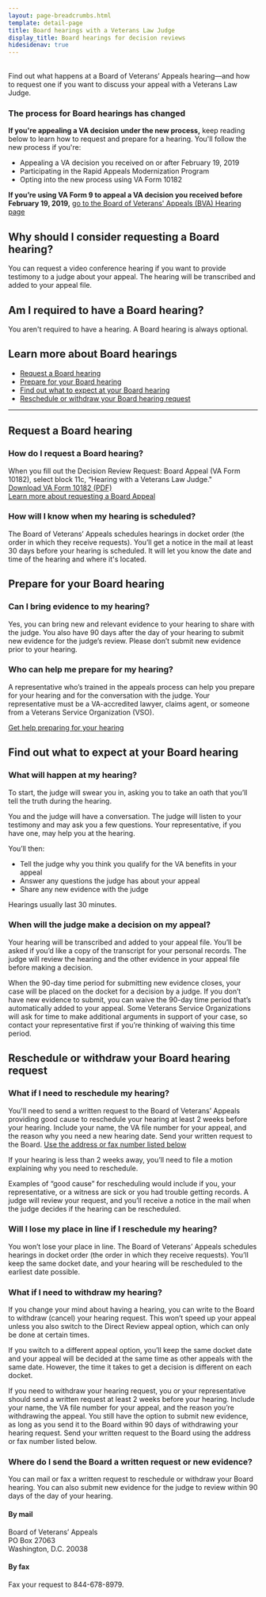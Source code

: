 ```yaml
---
layout: page-breadcrumbs.html
template: detail-page
title: Board hearings with a Veterans Law Judge
display_title: Board hearings for decision reviews
hidesidenav: true
---
```


<br>
<div itemprop="description" class="va-introtext">
Find out what happens at a Board of Veterans’ Appeals hearing—and how to request one if you want to discuss your appeal with a Veterans Law Judge.
</div>

<div class="usa-alert usa-alert-warning">
  <div class="usa-alert-body">
    <h3 class="usa-alert-heading">The process for Board hearings has changed</h3>
    <p><b>If you're appealing a VA decision under the new process,</b> keep reading below to learn how to request and prepare for a hearing. You'll follow the new process if you're:
      
- Appealing a VA decision you received on or after February 19, 2019
- Participating in the Rapid Appeals Modernization Program
- Opting into the new process using VA Form 10182
</p>
    <p><b>If you’re using VA Form 9 to appeal a VA decision you received before February 19, 2019,</b> 
<a href="/disability/file-an-appeal/board-of-veterans-appeals">go to the Board of Veterans' Appeals (BVA) Hearing page</a></p>
  </div>
</div>


## Why should I consider requesting a Board hearing?

You can request a video conference hearing if you want to provide testimony to a judge about your appeal. The hearing will be transcribed and added to your appeal file.

## Am I required to have a Board hearing?

You aren't required to have a hearing. A Board hearing is always optional.

</div>

## Learn more about Board hearings

- [Request a Board hearing](#request-board-hearing)
- [Prepare for your Board hearing](#prepare-for-board-hearing)
- [Find out what to expect at your Board hearing](#what-to-expect-at-board-hearing)
- [Reschedule or withdraw your Board hearing request](#reschedule-or-withdraw-request)

---------
<span id="request-board-hearing"></span>
## Request a Board hearing

### How do I request a Board hearing?

When you fill out the Decision Review Request: Board Appeal (VA Form 10182), select block 11c, “Hearing with a Veterans Law Judge." <br>
<a href="/decision-reviews/forms/board-appeal-10182.pdf">Download VA Form 10182 (PDF)</a><br>
<a href="/decision-reviews/board-appeal/">Learn more about requesting a Board Appeal</a>

### How will I know when my hearing is scheduled?

The Board of Veterans’ Appeals schedules hearings in docket order (the order in which they receive requests). You’ll get a notice in the mail at least 30 days before your hearing is scheduled. It will let you know the date and time of the hearing and where it's located.

<span id="prepare-for-board-hearing"></span>
## Prepare for your Board hearing

### Can I bring evidence to my hearing?

Yes, you can bring new and relevant evidence to your hearing to share with the judge. You also have 90 days after the day of your hearing to submit new evidence for the judge’s review. Please don’t submit new evidence prior to your hearing.

### Who can help me prepare for my hearing?

A representative who’s trained in the appeals process can help you prepare for your hearing and for the conversation with the judge. Your representative must be a VA-accredited lawyer, claims agent, or someone from a Veterans Service Organization (VSO).<br>

[Get help preparing for your hearing](/decision-reviews/get-help-with-review-request/)

<span id="what-to-expect-at-board-hearing"></span>
## Find out what to expect at your Board hearing

### What will happen at my hearing?

To start, the judge will swear you in, asking you to take an oath that you’ll tell the truth during the hearing.

You and the judge will have a conversation. The judge will listen to your testimony and may ask you a few questions. Your representative, if you have one, may help you at the hearing.
<br>

You’ll then:

- Tell the judge why you think you qualify for the VA benefits in your appeal
- Answer any questions the judge has about your appeal
- Share any new evidence with the judge

Hearings usually last 30 minutes.

### When will the judge make a decision on my appeal?

Your hearing will be transcribed and added to your appeal file. You’ll be asked if you’d like a copy of the transcript for your personal records. The judge will review the hearing and the other evidence in your appeal file before making a decision.

When the 90-day time period for submitting new evidence closes, your case will be placed on the docket for a decision by a judge. If you don’t have new evidence to submit, you can waive the 90-day time period that’s automatically added to your appeal. Some Veterans Service Organizations will ask for time to make additional arguments in support of your case, so contact your representative first if you’re thinking of waiving this time period.


<span id="reschedule-or-withdraw-request"></span>
## Reschedule or withdraw your Board hearing request

### What if I need to reschedule my hearing?

You'll need to send a written request to the Board of Veterans’ Appeals providing good cause to reschedule your hearing at least 2 weeks before your hearing. Include your name, the VA file number for your appeal, and the reason why you need a new hearing date. Send your written request to the Board. [Use the address or fax number listed below](#send-request-to-board)

If your hearing is less than 2 weeks away, you’ll need to file a motion explaining why you need to reschedule.

Examples of “good cause” for rescheduling would include if you, your representative, or a witness are sick or you had trouble getting records. A judge will review your request, and you’ll receive a notice in the mail when the judge decides if the hearing can be rescheduled.

### Will I lose my place in line if I reschedule my hearing?

You won’t lose your place in line. The Board of Veterans’ Appeals schedules hearings in docket order (the order in which they receive requests). You’ll keep the same docket date, and your hearing will be rescheduled to the earliest date possible.

### What if I need to withdraw my hearing?

If you change your mind about having a hearing, you can write to the Board to withdraw (cancel) your hearing request. This won’t speed up your appeal unless you also switch to the Direct Review appeal option, which can only be done at certain times.

If you switch to a different appeal option, you’ll keep the same docket date and your appeal will be decided at the same time as other appeals with the same date. However, the time it takes to get a decision is different on each docket.

If you need to withdraw your hearing request, you or your representative should send a written request at least 2 weeks before your hearing. Include your name, the VA file number for your appeal, and the reason you’re withdrawing the appeal. You still have the option to submit new evidence, as long as you send it to the Board within 90 days of withdrawing your hearing request. Send your written request to the Board using the address or fax number listed below.

<span id="send-request-to-board"></span>
### Where do I send the Board a written request or new evidence?

You can mail or fax a written request to reschedule or withdraw your Board hearing. You can also submit new evidence for the judge to review within 90 days of the day of your hearing.


#### By mail

<p class="va-address-block">
Board of Veterans’ Appeals<br>
PO Box 27063<br>
Washington, D.C. 20038<br>
</p>

#### By fax

Fax your request to 844-678-8979.

<br>

